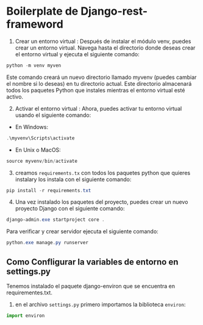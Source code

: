 # Boilerplate de Django-rest-frameword

1. Crear un entorno virtual : Después de instalar el módulo venv, puedes crear un entorno virtual. Navega hasta el directorio donde deseas crear el entorno virtual y ejecuta el siguiente comando:
```powershell
python -m venv myven
```

Este comando creará un nuevo directorio llamado myvenv (puedes cambiar el nombre si lo deseas) en tu directorio actual. Este directorio almacenará todos los paquetes Python que instales mientras el entorno virtual esté activo.

2. Activar el entorno virtual : Ahora, puedes activar tu entorno virtual usando el siguiente comando:
- En Windows:
```powershell
.\myvenv\Scripts\activate
```

- En Unix o MacOS:
```powershell
source myvenv/bin/activate
```

3. creamos `requirements.tx`  con todos los paquetes python que quieres instalary los instala con el siguiente comando:

```powershell
pip install -r requirements.txt
```

4. Una vez instalado los paquetes del proyecto, puedes crear un nuevo proyecto Django con el siguiente comando:

```powershell
django-admin.exe startproject core . 
```
Para verificar y crear servidor ejecuta el siguiente comando:
```powershell
python.exe manage.py runserver 
```

## Como Confligurar la variables de entorno en settings.py

Tenemos instalado el paquete django-environ que se encuentra en requirementes.txt.

1. en el archivo `settings.py` primero importamos la biblioteca `environ`:

```py
import environ
```